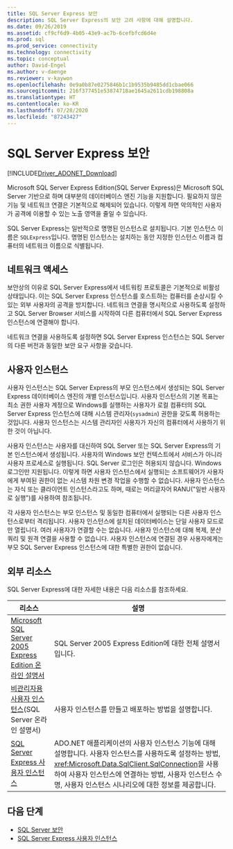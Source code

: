 ```yaml
---
title: SQL Server Express 보안
description: SQL Server Express의 보안 고려 사항에 대해 설명합니다.
ms.date: 09/26/2019
ms.assetid: cf9cf6d9-4b05-43e9-ac7b-6cefbfcd6d4e
ms.prod: sql
ms.prod_service: connectivity
ms.technology: connectivity
ms.topic: conceptual
author: David-Engel
ms.author: v-daenge
ms.reviewer: v-kaywon
ms.openlocfilehash: 0e9a0b87e0275846b1c1b9535b9485dd1cbae066
ms.sourcegitcommit: 216f377451e53874718ae1645a2611cdb198808a
ms.translationtype: HT
ms.contentlocale: ko-KR
ms.lasthandoff: 07/28/2020
ms.locfileid: "87243427"
---
```

# <a name="sql-server-express-security"></a>SQL Server Express 보안

[!INCLUDE[Driver_ADONET_Download](../../../includes/driver_adonet_download.md)]

Microsoft SQL Server Express Edition(SQL Server Express)은 Microsoft SQL Server 기반으로 하며 대부분의 데이터베이스 엔진 기능을 지원합니다. 필요하지 않은 기능 및 네트워크 연결은 기본적으로 해제되어 있습니다. 이렇게 하면 악의적인 사용자가 공격에 이용할 수 있는 노출 영역을 줄일 수 있습니다.  
  
SQL Server Express는 일반적으로 명명된 인스턴스로 설치됩니다. 기본 인스턴스 이름은 `SQLExpress`입니다. 명명된 인스턴스는 설치하는 동안 지정한 인스턴스 이름과 컴퓨터의 네트워크 이름으로 식별됩니다.  
  
## <a name="network-access"></a>네트워크 액세스  
보안상의 이유로 SQL Server Express에서 네트워킹 프로토콜은 기본적으로 비활성 상태입니다. 이는 SQL Server Express 인스턴스를 호스트하는 컴퓨터를 손상시킬 수 있는 외부 사용자의 공격을 방지합니다. 네트워크 연결을 명시적으로 사용하도록 설정하고 SQL Server Browser 서비스를 시작하여 다른 컴퓨터에서 SQL Server Express 인스턴스에 연결해야 합니다.  
  
네트워크 연결을 사용하도록 설정하면 SQL Server Express 인스턴스는 SQL Server의 다른 버전과 동일한 보안 요구 사항을 갖습니다.  
  
## <a name="user-instances"></a>사용자 인스턴스  
사용자 인스턴스는 SQL Server Express의 부모 인스턴스에서 생성되는 SQL Server Express 데이터베이스 엔진의 개별 인스턴스입니다. 사용자 인스턴스의 기본 목표는 최소 권한 사용자 계정으로 Windows를 실행하는 사용자가 로컬 컴퓨터의 SQL Server Express 인스턴스에 대해 시스템 관리자(`sysadmin`) 권한을 갖도록 허용하는 것입니다. 사용자 인스턴스는 시스템 관리자인 사용자가 자신의 컴퓨터에서 사용하기 위한 것이 아닙니다.  
  
사용자 인스턴스는 사용자를 대신하여 SQL Server 또는 SQL Server Express의 기본 인스턴스에서 생성됩니다. 사용자의 Windows 보안 컨텍스트에서 서비스가 아니라 사용자 프로세스로 실행됩니다. SQL Server 로그인은 허용되지 않습니다. Windows 로그인만 지원됩니다. 이렇게 하면 사용자 인스턴스에서 실행되는 소프트웨어가 사용자에게 부여된 권한이 없는 시스템 차원 변경 작업을 수행할 수 없습니다. 사용자 인스턴스는 자식 또는 클라이언트 인스턴스라고도 하며, 때로는 머리글자어 RANU("일반 사용자로 실행")를 사용하여 참조됩니다.  
  
각 사용자 인스턴스는 부모 인스턴스 및 동일한 컴퓨터에서 실행되는 다른 사용자 인스턴스로부터 격리됩니다. 사용자 인스턴스에 설치된 데이터베이스는 단일 사용자 모드로만 열립니다. 여러 사용자가 연결할 수는 없습니다. 사용자 인스턴스에 대해 복제, 분산 쿼리 및 원격 연결을 사용할 수 없습니다. 사용자 인스턴스에 연결된 경우 사용자에게는 부모 SQL Server Express 인스턴스에 대한 특별한 권한이 없습니다.  
  
## <a name="external-resources"></a>외부 리소스  
SQL Server Express에 대한 자세한 내용은 다음 리소스를 참조하세요.  
  
|리소스|설명|
|-|-|  
|[Microsoft SQL Server 2005 Express Edition 온라인 설명서](https://docs.microsoft.com/previous-versions/sql/sql-server-2005/ms165706(v=sql.90))|SQL Server 2005 Express Edition에 대한 전체 설명서입니다.|  
|[비관리자용 사용자 인스턴스](https://docs.microsoft.com/previous-versions/sql/sql-server-2008/ms143684(v=sql.100))(SQL Server 온라인 설명서)|사용자 인스턴스를 만들고 배포하는 방법을 설명합니다.|  
|[SQL Server Express 사용자 인스턴스](sql-server-express-user-instances.md)|ADO.NET 애플리케이션의 사용자 인스턴스 기능에 대해 설명합니다. 사용자 인스턴스를 사용하도록 설정하는 방법, <xref:Microsoft.Data.SqlClient.SqlConnection>을 사용하여 사용자 인스턴스에 연결하는 방법, 사용자 인스턴스 수명, 사용자 인스턴스 시나리오에 대한 정보를 제공합니다.|  
  
## <a name="next-steps"></a>다음 단계
- [SQL Server 보안](sql-server-security.md)
- [SQL Server Express 사용자 인스턴스](sql-server-express-user-instances.md)
